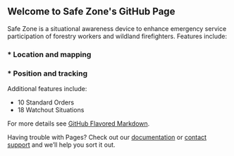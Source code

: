## Welcome to Safe Zone's GitHub Page

Safe Zone is a situational awareness device to enhance emergency service participation of forestry workers and wildland firefighters. Features include:

### * Location and mapping
### * Position and tracking 

Additional features include:
- 10 Standard Orders
- 18 Watchout Situations






















For more details see [GitHub Flavored Markdown](https://guides.github.com/features/mastering-markdown/).

Having trouble with Pages? Check out our [documentation](https://help.github.com/categories/github-pages-basics/) or [contact support](https://github.com/contact) and we’ll help you sort it out.
